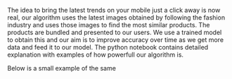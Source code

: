 The idea to bring the latest trends on your mobile just a click away is now real, our algorithm uses the latest images obtained by following the fashion industry and uses those images to find the most similar products. The products are bundled and presented to our users. 
We use a trained model to obtain this and our aim is to improve accuracy over time as we get more data and feed it to our model.
The python notebook contains detailed explanation with examples of how powerfull our algorithm is.

Below is a small example of the same
